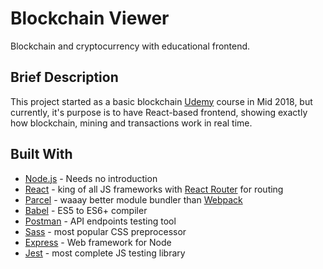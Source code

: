 # Blockchain Viewer

Blockchain and cryptocurrency with educational frontend.

## Brief Description

This project started as a basic blockchain [Udemy](https://www.udemy.com/build-blockchain/) course in Mid 2018, but currently, it's purpose is to have React-based frontend, showing exactly how blockchain, mining and transactions work in real time.

## Built With

* [Node.js](https://nodejs.org/en/) - Needs no introduction
* [React](https://reactjs.org/) - king of all JS frameworks with [React Router](https://reacttraining.com/react-router/) for routing
* [Parcel](https://parceljs.org/) - waaay better module bundler than [Webpack](https://webpack.js.org/)
* [Babel](https://babeljs.io/) - ES5 to ES6+ compiler
* [Postman](https://www.getpostman.com/) - API endpoints testing tool
* [Sass](https://sass-lang.com/) - most popular CSS preprocessor
* [Express](https://expressjs.com/) - Web framework for Node
* [Jest](https://jestjs.io/) - most complete JS testing library
